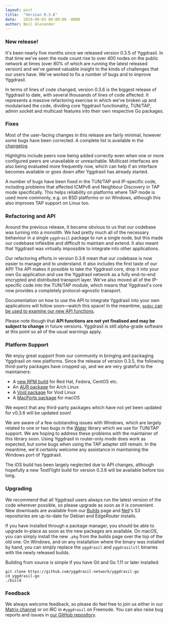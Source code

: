 ```yaml
---
layout: post
title:  "Version 0.3.6"
date:   2019-08-03 08:00:00 -0000
author: Neil Alexander
---
```


### New release!

It's been nearly five months since we released version 0.3.5 of Yggdrasil. In
that time we've seen the node count rise to over 400 nodes on the public network
at times (over 80% of which are running the latest released version) and we've
gained valuable insight to the kinds of challenges that our users have. We've
worked to fix a number of bugs and to improve Yggdrasil.

In terms of lines of code changed, version 0.3.6 is the biggest release of
Yggdrasil to date, with several thousands of lines of code affected. It
represents a massive refactoring exercise in which we've broken up and
modularised the code, dividing core Yggdrasil functionality, TUN/TAP, admin
socket and multicast features into their own respective Go packages.

### Fixes

Most of the user-facing changes in this release are fairly minimal, however some
bugs have been corrected. A complete list is available in the [changelog](changelog.md).

Highlights include peers now being added correctly even when one or more
configured peers are unavailable or unreachable. Multicast interfaces are also
being evaluated more frequently now, which can help if an interface becomes
available or goes down after Yggdrasil has already started.

A number of bugs have been fixed in the TUN/TAP and IP-specific code, including
problems that affected ICMPv6 and Neighbour Discovery in TAP mode specifically.
This helps reliability on platforms where TAP mode is used more commonly, e.g.
on BSD platforms or on Windows, although this also improves TAP support on Linux
too.

### Refactoring and API

Around the previous release, it became obvious to us that our codebase was
turning into a monolith. We had pretty much all of the necessary behaviour in
a single `yggdrasil` package to run a single node, but this made our codebase
inflexible and difficult to maintain and extend. It also meant that Yggdrasil
was virtually impossible to integrate into other applications.

Our refactoring efforts in version 0.3.6 mean that our codebase is now easier to
manage and to understand. It also includes the first taste of our API! The
API makes it possible to take the Yggdrasil core, drop it into your own Go
application and use the Yggdrasil network as a fully end-to-end encrypted and
distributed transport layer. We've also moved all of the IP-specific code into
the TUN/TAP module, which means that Yggdrasil's core now provides a completely
protocol-agnostic transport.

Documentation on how to use the API to integrate Yggdrasil into your own
applications will follow soon—watch this space! In the meantime, [`godoc` can be
used to examine our new API functions](https://godoc.org/github.com/yggdrasil-network/yggdrasil-go/src/yggdrasil).

Please note though that **API functions are not yet finalised and may be subject
to change** in future versions. Yggdrasil is still alpha-grade software at this
point so all of the usual warnings apply.

### Platform Support

We enjoy great support from our community in bringing and packaging Yggdrasil on
new platforms. Since the release of version 0.3.5, the following third-party
packages have cropped up, and we are very grateful to the maintainers:

- A [new RPM build](https://copr.fedorainfracloud.org/coprs/leisteth/yggdrasil/) for Red Hat, Fedora, CentOS etc.
- An [AUR package](https://aur.archlinux.org/packages/yggdrasil-git/) for Arch Linux
- A [Void package](https://github.com/void-linux/void-packages/tree/master/srcpkgs/yggdrasil) for Void Linux
- A [MacPorts package](https://github.com/macports/macports-ports/blob/master/net/yggdrasil-go/Portfile) for macOS

We expect that any third-party packages which have not yet been updated for
v0.3.6 will be updated soon!

We are aware of a few outstanding issues with Windows, which are largely related
to one or two bugs in the [Water](https://github.com/songgao/water) library
which we use for TUN/TAP support. We are hoping to address these problems with
the maintainer of this library soon. Using Yggdrasil in router-only mode does
work as expected, but some bugs when using the TAP adapter still remain. In the
meantime, we'd certainly welcome any assistance in maintaining the Windows port
of Yggdrasil.

The iOS build has been largely neglected due to API changes, although hopefully
a new TestFlight build for version 0.3.6 will be available before too long.

### Upgrading

We recommend that all Yggdrasil users always run the latest version of the code
wherever possible, so please upgrade as soon as it is convenient. New downloads
are available from our [Builds](builds.md) page and
[Neil](https://github.com/neilalexander)'s S3 repositories are up-to-date for
Debian and EdgeRouter installs.

If you have installed through a package manager, you should be able to upgrade
in-place as soon as the new packages are available. On macOS, you can simply
install the new `.pkg` from the builds page over the top of the old one. On
Windows, and on any installation where the binary was installed by hand, you can
simply replace the `yggdrasil` and `yggdrasilctl` binaries with the newly
released builds.

Building from source is simple if you have Git and Go 1.11 or later installed:
```
git clone https://github.com/yggdrasil-network/yggdrasil-go
cd yggdrasil-go
./build
```

### Feedback

We always welcome feedback, so please do feel free to join us either in our
[Matrix channel](https://riot.im/app/#/room/%23yggdrasil:matrix.org) or on IRC
in `#yggdrasil` on Freenode. You can also raise bug reports and issues in [our
GitHub repository](https://github.com/yggdrasil-network/yggdrasil-go/issues).
